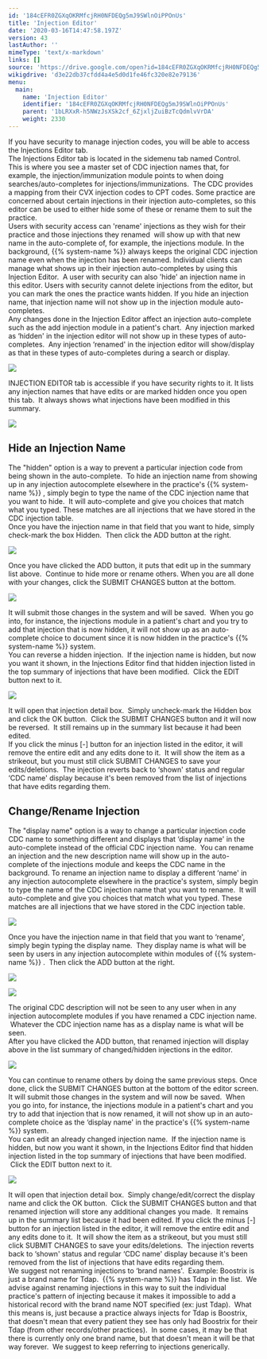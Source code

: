 ```yaml
---
id: '184cEFR0ZGXqOKRMfcjRH0NFDEQg5mJ9SWlnOiPPOnUs'
title: 'Injection Editor'
date: '2020-03-16T14:47:58.197Z'
version: 43
lastAuthor: ''
mimeType: 'text/x-markdown'
links: []
source: 'https://drive.google.com/open?id=184cEFR0ZGXqOKRMfcjRH0NFDEQg5mJ9SWlnOiPPOnUs'
wikigdrive: 'd3e22db37cfdd4a4e5d0d1fe46fc320e82e79136'
menu:
  main:
    name: 'Injection Editor'
    identifier: '184cEFR0ZGXqOKRMfcjRH0NFDEQg5mJ9SWlnOiPPOnUs'
    parent: '1bLRXxR-h5NWzJsXSk2cf_6ZjxljZuiBzTcQdmlvVrDA'
    weight: 2330
---
```

If you have security to manage injection codes, you will be able to access the Injections Editor tab.  
The Injections Editor tab is located in the sidemenu tab named Control.  
This is where you see a master set of CDC injection names that, for example, the injection/immunization module points to when doing searches/auto-completes for injections/immunizations.  The CDC provides a mapping from their CVX injection codes to CPT codes. Some practice are concerned about certain injections in their injection auto-completes, so this editor can be used to either hide some of these or rename them to suit the practice.   
Users with security access can 'rename' injections as they wish for their practice and those injections they renamed  will show up with that new name in the auto-complete of, for example, the injections module. In the background, {{% system-name %}} always keeps the original CDC injection name even when the injection has been renamed. Individual clients can manage what shows up in their injection auto-completes by using this Injection Editor.  A user with security can also 'hide' an injection name in this editor. Users with security cannot delete injections from the editor, but you can mark the ones the practice wants hidden. If you hide an injection name, that injection name will not show up in the injection module auto-completes.  
Any changes done in the Injection Editor affect an injection auto-complete such as the add injection module in a patient's chart.  Any injection marked as ‘hidden' in the injection editor will not show up in these types of auto-completes.  Any injection ‘renamed' in the injection editor will show/display as that in these types of auto-completes during a search or display.

  
![](../injection-editor.assets/567383a493643ccf20369454e22bdb40.png)  


INJECTION EDITOR tab is accessible if you have security rights to it. It lists any injection names that have edits or are marked hidden once you open this tab.  It always shows what injections have been modified in this summary.
  
![](../injection-editor.assets/de4cdf01f5376458b164769b119768a6.png)  

  
## **Hide an Injection Name**  
  
The "hidden" option is a way to prevent a particular injection code from being shown in the auto-complete.  To hide an injection name from showing up in any injection autocomplete elsewhere in the practice's {{% system-name %}} , simply begin to type the name of the CDC injection name that you want to hide.  It will auto-complete and give you choices that match what you typed. These matches are all injections that we have stored in the CDC injection table.  
Once you have the injection name in that field that you want to hide, simply check-mark the box Hidden.  Then click the ADD button at the right.

  
![](../injection-editor.assets/55622555799c01d7c339362f05434d82.png)  


Once you have clicked the ADD button, it puts that edit up in the summary list above.  Continue to hide more or rename others. When you are all done with your changes, click the SUBMIT CHANGES button at the bottom.

  
![](../injection-editor.assets/b451c04986db03ad7524de2447b807f4.png)  


It will submit those changes in the system and will be saved.  When you go into, for instance, the injections module in a patient's chart and you try to add that injection that is now hidden, it will not show up as an auto-complete choice to document since it is now hidden in the practice's {{% system-name %}} system.  
You can reverse a hidden injection.  If the injection name is hidden, but now you want it shown, in the Injections Editor find that hidden injection listed in the top summary of injections that have been modified.  Click the EDIT button next to it.

  
![](../injection-editor.assets/9b7fea9e4a6c9d608da907e21925018f.png)  


It will open that injection detail box.  Simply uncheck-mark the Hidden box and click the OK button.  Click the SUBMIT CHANGES button and it will now be reversed.  It still remains up in the summary list because it had been edited.  
If you click the minus [-] button for an injection listed in the editor, it will remove the entire edit and any edits done to it.  It will show the item as a strikeout, but you must still click SUBMIT CHANGES to save your edits/deletions.  The injection reverts back to ‘shown' status and regular ‘CDC name' display because it's been removed from the list of injections that have edits regarding them.
  
## **Change/Rename Injection**  
  
The "display name" option is a way to change a particular injection code CDC name to something different and displays that ‘display name' in the auto-complete instead of the official CDC injection name.  You can rename an injection and the new description name will show up in the auto-complete of the injections module and keeps the CDC name in the background. To rename an injection name to display a different ‘name' in any injection autocomplete elsewhere in the practice's system, simply begin to type the name of the CDC injection name that you want to rename.  It will auto-complete and give you choices that match what you typed. These matches are all injections that we have stored in the CDC injection table.

  
![](../injection-editor.assets/47a2d53d31c4ed0b947a9351c0bd947d.png)  


Once you have the injection name in that field that you want to ‘rename', simply begin typing the display name.  They display name is what will be seen by users in any injection autocomplete within modules of {{% system-name %}} .  Then click the ADD button at the right.

  
![](../injection-editor.assets/adb0d082a7719786b538e311e5ad81c6.png)  

  
![](../injection-editor.assets/b94606d5b3297b7a10be038a09b0b864.png)  


The original CDC description will not be seen to any user when in any injection autocomplete modules if you have renamed a CDC injection name.  Whatever the CDC injection name has as a display name is what will be seen.   
After you have clicked the ADD button, that renamed injection will display above in the list summary of changed/hidden injections in the editor.

  
![](../injection-editor.assets/9608bf1cdaddb1d1983f32a06bdc02e9.png)  


You can continue to rename others by doing the same previous steps. Once done, click the SUBMIT CHANGES button at the bottom of the editor screen. It will submit those changes in the system and will now be saved.  When you go into, for instance, the injections module in a patient's chart and you try to add that injection that is now renamed, it will not show up in an auto-complete choice as the ‘display name' in the practice's {{% system-name %}} system.  
You can edit an already changed injection name.  If the injection name is hidden, but now you want it shown, in the Injections Editor find that hidden injection listed in the top summary of injections that have been modified.  Click the EDIT button next to it.

  
![](../injection-editor.assets/17c94477659970432f05589249d9cd3d.png)  


It will open that injection detail box.  Simply change/edit/correct the display name and click the OK button.  Click the SUBMIT CHANGES button and that renamed injection will store any additional changes you made.  It remains up in the summary list because it had been edited. If you click the minus [-] button for an injection listed in the editor, it will remove the entire edit and any edits done to it.  It will show the item as a strikeout, but you must still click SUBMIT CHANGES to save your edits/deletions.  The injection reverts back to ‘shown' status and regular ‘CDC name' display because it's been removed from the list of injections that have edits regarding them.  
We suggest not renaming injections to ‘brand names'.  Example: Boostrix is just a brand name for Tdap.  {{% system-name %}} has Tdap in the list.  We advise against renaming injections in this way to suit the individual practice's pattern of injecting because it makes it impossible to add a historical record with the brand name NOT specified (ex: just Tdap).  What this means is, just because a practice always injects for Tdap is Boostrix, that doesn't mean that every patient they see has only had Boostrix for their Tdap (from other records/other practices).  In some cases, it may be that there is currently only one brand name, but that doesn't mean it will be that way forever.  We suggest to keep referring to injections generically.


